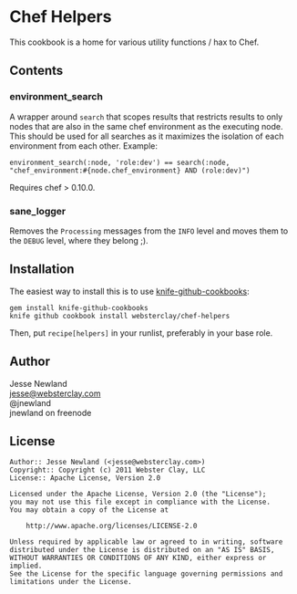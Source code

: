 Chef Helpers
============

This cookbook is a home for various utility functions / hax to Chef.

Contents
--------

### environment_search

A wrapper around `search` that scopes results that restricts results to only
nodes that are also in the same chef environment as the executing node. This
should be used for all searches as it maximizes the isolation of each
environment from each other. Example:

    environment_search(:node, 'role:dev') == search(:node, "chef_environment:#{node.chef_environment} AND (role:dev)")

Requires chef > 0.10.0.

### sane_logger

Removes the `Processing` messages from the `INFO` level and moves them to the
`DEBUG` level, where they belong ;).

Installation
-----

The easiest way to install this is to use [knife-github-cookbooks](https://github.com/websterclay/knife-github-cookbooks):

    gem install knife-github-cookbooks
    knife github cookbook install websterclay/chef-helpers

Then, put `recipe[helpers]` in your runlist, preferably in your base role.

Author
------

Jesse Newland  
jesse@websterclay.com  
@jnewland  
jnewland on freenode  

License
-------

    Author:: Jesse Newland (<jesse@websterclay.com>)
    Copyright:: Copyright (c) 2011 Webster Clay, LLC
    License:: Apache License, Version 2.0

    Licensed under the Apache License, Version 2.0 (the "License");
    you may not use this file except in compliance with the License.
    You may obtain a copy of the License at

        http://www.apache.org/licenses/LICENSE-2.0

    Unless required by applicable law or agreed to in writing, software
    distributed under the License is distributed on an "AS IS" BASIS,
    WITHOUT WARRANTIES OR CONDITIONS OF ANY KIND, either express or implied.
    See the License for the specific language governing permissions and
    limitations under the License.